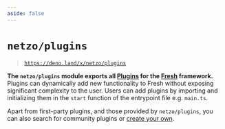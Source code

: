 ```yaml
---
aside: false
---
```


<script setup>
import SectionDocsCards from '@theme/components/sections/SectionDocsCards.vue'
import en from '~/locales/en.js'
</script>

# `netzo/plugins`

> [`https://deno.land/x/netzo/plugins`](https://deno.land/x/netzo/plugins)

**The `netzo/plugins` module exports all [Plugins](https://fresh.deno.dev/docs/concepts/plugins) for the [Fresh](https://fresh.deno.dev) framework.** Plugins can dynamically add new functionality to Fresh without exposing significant complexity to the user. Users can add plugins by importing and initializing them in the `start` function of the entrypoint file e.g. `main.ts`.

Apart from first-party plugins, and those provided by `netzo/plugins`, you can also search for community plugins or [create your own](https://fresh.deno.dev/docs/concepts/plugins).

<SectionDocsCards :items="en.plugins" compact>
  <template #image="{ src, title }">
    <img
      class="mt-5 ml-4 max-w-14 max-h-14"
      v-bind="{ src, title }"
    >
  </template>
</SectionDocsCards>
